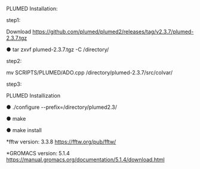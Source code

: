 PLUMED Installation:

step1: 

Download https://github.com/plumed/plumed2/releases/tag/v2.3.7/plumed-2.3.7.tgz

● tar zxvf plumed-2.3.7.tgz -C /directory/


step2: 

mv SCRIPTS/PLUMED/ADO.cpp /directory/plumed-2.3.7/src/colvar/

step3: 

PLUMED Installization

● ./configure --prefix=/directory/plumed2.3/

● make

● make install




*fftw version: 3.3.8 https://fftw.org/pub/fftw/

*GROMACS version: 5.1.4 https://manual.gromacs.org/documentation/5.1.4/download.html
